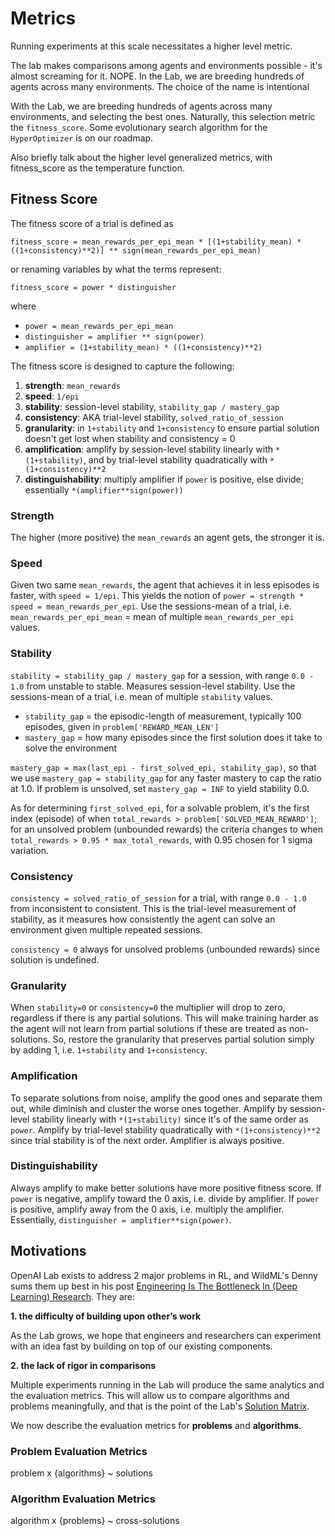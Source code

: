 # <a name="metrics"></a>Metrics


Running experiments at this scale necessitates a higher level metric.

The lab makes comparisons among agents and environments possible - it's almost screaming for it. NOPE. In the Lab, we are breeding hundreds of agents across many environments. The choice of the name is intentional

With the Lab, we are breeding hundreds of agents across many environments, and selecting the best ones. Naturally, this selection metric the `fitness_score`. Some evolutionary search algorithm for the `HyperOptimizer` is on our roadmap.

Also briefly talk about the higher level generalized metrics, with fitness_score as the temperature function.


## Fitness Score

The fitness score of a trial is defined as

`fitness_score = mean_rewards_per_epi_mean * [(1+stability_mean) * ((1+consistency)**2)] ** sign(mean_rewards_per_epi_mean)`

or renaming variables by what the terms represent:

`fitness_score = power * distinguisher`

where

- `power = mean_rewards_per_epi_mean`
- `distinguisher = amplifier ** sign(power)`
- `amplifier = (1+stability_mean) * ((1+consistency)**2)`

The fitness score is designed to capture the following:

1. **strength**: `mean_rewards`
2. **speed**: `1/epi`
3. **stability**: session-level stability, `stability_gap / mastery_gap`
4. **consistency**: AKA trial-level stability, `solved_ratio_of_session`
5. **granularity**: in `1+stability` and `1+consistency` to ensure partial solution doesn't get lost when stability and consistency = 0
6. **amplification**: amplify by session-level stability linearly with `*(1+stability)`, and by trial-level stability quadratically with `*(1+consistency)**2`
7. **distinguishability**: multiply amplifier if `power` is positive, else divide; essentially `*(amplifier**sign(power))`


### Strength

The higher (more positive) the `mean_rewards` an agent gets, the stronger it is.

### Speed

Given two same `mean_rewards`, the agent that achieves it in less episodes is faster, with `speed = 1/epi`. This yields the notion of `power = strength * speed = mean_rewards_per_epi`. Use the sessions-mean of a trial, i.e. `mean_rewards_per_epi_mean` = mean of multiple `mean_rewards_per_epi` values.

### Stability

`stability = stability_gap / mastery_gap` for a session, with range `0.0 - 1.0` from unstable to stable. Measures session-level stability. Use the sessions-mean of a trial, i.e. mean of multiple `stability` values.

- `stability_gap` = the episodic-length of measurement, typically 100 episodes, given in `problem['REWARD_MEAN_LEN']`
- `mastery_gap` = how many episodes since the first solution does it take to solve the environment

`mastery_gap = max(last_epi - first_solved_epi, stability_gap)`, so that we use `mastery_gap = stability_gap` for any faster mastery to cap the ratio at 1.0. If problem is unsolved, set `mastery_gap = INF` to yield stability 0.0.

As for determining `first_solved_epi`, for a solvable problem, it's the first index (episode) of when `total_rewards > problem['SOLVED_MEAN_REWARD']`; for an unsolved problem (unbounded rewards) the criteria changes to when `total_rewards > 0.95 * max_total_rewards`, with 0.95 chosen for 1 sigma variation.

### Consistency

`consistency = solved_ratio_of_session` for a trial, with range `0.0 - 1.0` from inconsistent to consistent. This is the trial-level measurement of stability, as it measures how consistently the agent can solve an environment given multiple repeated sessions.

`consistency = 0` always for unsolved problems (unbounded rewards) since solution is undefined.

### Granularity

When `stability=0` or `consistency=0` the multiplier will drop to zero, regardless if there is any partial solutions. This will make training harder as the agent will not learn from partial solutions if these are treated as non-solutions. So, restore the granularity that preserves partial solution simply by adding 1, i.e. `1+stability` and `1+consistency`.

### Amplification

To separate solutions from noise, amplify the good ones and separate them out, while diminish and cluster the worse ones together. Amplify by session-level stability linearly with `*(1+stability)` since it's of the same order as `power`. Amplify by trial-level stability quadratically with `*(1+consistency)**2` since trial stability is of the next order. Amplifier is always positive.

### Distinguishability

Always amplify to make better solutions have more positive fitness score. If `power` is negative, amplify toward the 0 axis, i.e. divide by amplifier. If `power` is positive, amplify away from the 0 axis, i.e. multiply the amplifier. Essentially, `distinguisher = amplifier**sign(power)`.


## Motivations

OpenAI Lab exists to address 2 major problems in RL, and WildML's Denny sums them up best in his post [Engineering Is The Bottleneck In (Deep Learning) Research](http://blog.dennybritz.com/2017/01/17/engineering-is-the-bottleneck-in-deep-learning-research/). They are:

**1. the difficulty of building upon other’s work**

As the Lab grows, we hope that engineers and researchers can experiment with an idea fast by building on top of our existing components.

**2. the lack of rigor in comparisons**

Multiple experiments running in the Lab will produce the same analytics and the evaluation metrics. This will allow us to compare algorithms and problems meaningfully, and that is the point of the Lab's [Solution Matrix](#solution-matrix).

We now describe the evaluation metrics for **problems** and **algorithms**.

### Problem Evaluation Metrics

problem x {algorithms} ~ solutions


### Algorithm Evaluation Metrics

algorithm x {problems} ~ cross-solutions
